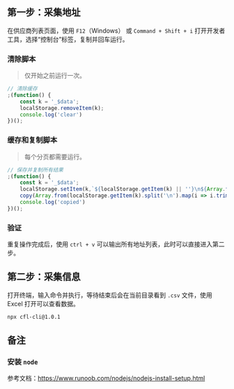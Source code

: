 ## 第一步：采集地址

在供应商列表页面，使用 `F12`（Windows） 或 `Command + Shift + i` 打开开发者工具，选择“控制台”标签，复制并回车运行。

### 清除脚本

> 仅开始之前运行一次。

```js
// 清除缓存
;(function() {
    const k = '_$data';
    localStorage.removeItem(k);
    console.log('clear')
})();
```

### 缓存和复制脚本

> 每个分页都需要运行。

```js
// 保存并复制所有结果
;(function() {
    const k = '_$data';
    localStorage.setItem(k,`${localStorage.getItem(k) || ''}\n${Array.from($$('.factory-card')).map(i => i.querySelector('h3 a').href).join('\n')}`);
    copy(Array.from(localStorage.getItem(k).split('\n').map(i => i.trim()).filter(i => i).reduce((p, n) => p.add(n), new Set())).map(i => new URL(i).origin).join('\n'));
    console.log('copied')
})();
```

### 验证

重复操作完成后，使用 `ctrl + v` 可以输出所有地址列表，此时可以直接进入第二步。

## 第二步：采集信息

打开终端，输入命令并执行，等待结束后会在当前目录看到 `.csv` 文件，使用 Excel 打开可以查看数据。

```bash
npx cfl-cli@1.0.1
```

## 备注

### 安装 `node`

参考文档：https://www.runoob.com/nodejs/nodejs-install-setup.html

### 
